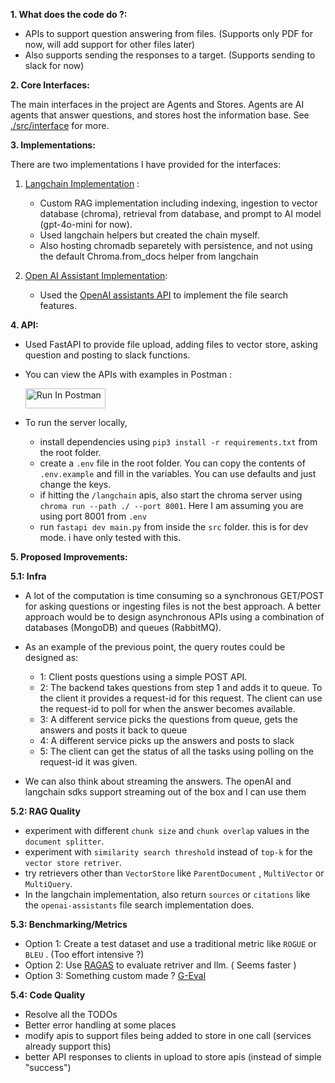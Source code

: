**1. What does the code do ?:**

- APIs to support question answering from files. (Supports only PDF for now, will add support for other files later)
- Also supports sending the responses to a target. (Supports sending to slack for now)

**2. Core Interfaces:**

The main interfaces in the project are Agents and Stores. Agents are AI agents that answer questions, and stores host the information base. See [./src/interface](./src/interface/) for more.

**3. Implementations:**

There are two implementations I have provided for the interfaces:

1. [Langchain Implementation](./src/langchain/) : 
   - Custom RAG implementation including indexing, ingestion to vector database (chroma), retrieval from database, and prompt to AI model (gpt-4o-mini for now). 
   - Used langchain helpers but created the chain myself. 
   - Also hosting chromadb separetely with persistence, and not using the default Chroma.from_docs helper from langchain
  
2. [Open AI Assistant Implementation](./src/openai_assistants/):
   
   - Used the [OpenAI assistants API](https://platform.openai.com/docs/assistants/overview) to implement the file search features.

**4. API:**
  
  - Used FastAPI to provide file upload, adding files to vector store, asking question and posting to slack functions.
  - You can view the APIs with examples in Postman :
  
     [<img src="https://run.pstmn.io/button.svg" alt="Run In Postman" style="width: 128px; height: 32px;">](https://app.getpostman.com/run-collection/7638829-4199003a-6846-4c9b-96cb-749e743c9b95?action=collection%2Ffork&source=rip_markdown&collection-url=entityId%3D7638829-4199003a-6846-4c9b-96cb-749e743c9b95%26entityType%3Dcollection%26workspaceId%3D695166a5-a212-4b07-8aab-781842a14dff)
  - To run the server locally,
      - install dependencies using `pip3 install -r requirements.txt` from the root folder.
      - create a `.env` file in the root folder. You can copy the contents of `.env.example` and fill in the variables. You can use defaults and just change the keys.
      - if hitting the `/langchain` apis, also start the chroma server using `chroma run --path ./ --port 8001`. Here I am assuming you are using port 8001 from `.env`
      - run `fastapi dev main.py` from inside the `src` folder. this is for dev mode. i have only tested with this.


**5. Proposed Improvements:**

**5.1: Infra**
- A lot of the computation is time consuming so a synchronous GET/POST for asking questions or ingesting files is not the best approach. A better approach would be to design asynchronous APIs using a combination of databases (MongoDB) and queues (RabbitMQ).

- As an example of the previous point, the query routes could be designed as:
   
   - 1: Client posts questions using a simple POST API.
   - 2: The backend takes questions from step 1 and adds it to queue. To the client it provides a request-id for this request. The client can use the request-id to poll for when the answer becomes available.
   - 3: A different service picks the questions from queue, gets the answers and posts it back to queue
   - 4: A different service picks up the answers and posts to slack
   - 5: The client can get the status of all the tasks using polling on the request-id it was given.

- We can also think about streaming the answers. The openAI and langchain sdks support streaming out of the box and I can use them
 
**5.2: RAG Quality**

- experiment with different `chunk size` and `chunk overlap` values in the `document splitter`.
- experiment with `similarity search threshold` instead of `top-k` for the `vector store retriver`.
- try retrievers other than `VectorStore` like `ParentDocument` , `MultiVector`  or `MultiQuery`.
- In the langchain implementation, also return `sources` or `citations`
like the `openai-assistants` file search implementation does. 

**5.3: Benchmarking/Metrics**

- Option 1: Create a test dataset and use a traditional metric like `ROGUE` or `BLEU` . (Too effort intensive ?)
- Option 2: Use [RAGAS](https://docs.ragas.io/en/stable/) to evaluate retriver and llm. ( Seems faster )
- Option 3: Something custom made ? [G-Eval](https://arxiv.org/abs/2303.16634)
 
**5.4: Code Quality**
- Resolve all the TODOs
- Better error handling at some places
- modify apis to support files being added to store in one call (services already support this)
- better API responses to clients in upload to store apis (instead of simple "success")
  











